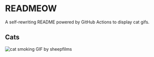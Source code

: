 # READMEOW

A self-rewriting README powered by GitHub Actions to display cat gifs.

## Cats

![cat smoking GIF by sheepfilms](https://media2.giphy.com/media/v1.Y2lkPTlhY2QwMmRhZmp5d25wbzgxN2Jjd3RzMmgwa3Fra2RpeGM3MDR1cXdoaWpwNWx6bCZlcD12MV9naWZzX3NlYXJjaCZjdD1n/l0ExdMHUDKteztyfe/200.gif)
